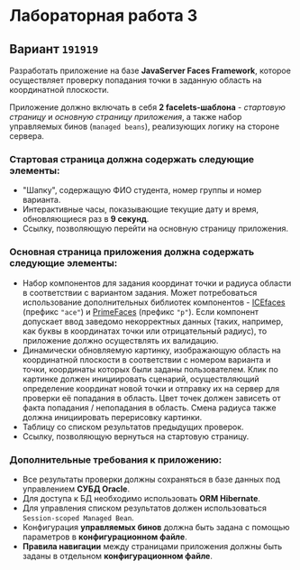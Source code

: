 # Лабораторная работа 3

## Вариант `191919`

Разработать приложение на базе **JavaServer Faces Framework**, которое осуществляет проверку попадания точки в заданную область на координатной плоскости.

Приложение должно включать в себя **2 facelets-шаблона** - _стартовую страницу_ и _основную страницу приложения_, а также набор управляемых бинов (`managed beans`), реализующих логику на стороне сервера.

### Стартовая страница должна содержать следующие элементы:

- "Шапку", содержащую ФИО студента, номер группы и номер варианта.
- Интерактивные часы, показывающие текущие дату и время, обновляющиеся раз в **9 секунд**.
- Ссылку, позволяющую перейти на основную страницу приложения.

### Основная страница приложения должна содержать следующие элементы:

- Набор компонентов для задания координат точки и радиуса области в соответствии с вариантом задания. Может потребоваться использование дополнительных библиотек компонентов - [ICEfaces](https://www.icesoft.com/icefaces/) (префикс `"ace"`) и [PrimeFaces](https://www.primefaces.org/) (префикс `"p"`). Если компонент допускает ввод заведомо некорректных данных (таких, например, как буквы в координатах точки или отрицательный радиус), то приложение должно осуществлять их валидацию.
- Динамически обновляемую картинку, изображающую область на координатной плоскости в соответствии с номером варианта и точки, координаты которых были заданы пользователем. Клик по картинке должен инициировать сценарий, осуществляющий определение координат новой точки и отправку их на сервер для проверки её попадания в область. Цвет точек должен зависеть от факта попадания / непопадания в область. Смена радиуса также должна инициировать перерисовку картинки.
- Таблицу со списком результатов предыдущих проверок.
- Ссылку, позволяющую вернуться на стартовую страницу.

### Дополнительные требования к приложению:

- Все результаты проверки должны сохраняться в базе данных под управлением **СУБД Oracle**. 
- Для доступа к БД необходимо использовать **ORM Hibernate**. 
- Для управления списком результатов должен использоваться `Session-scoped Managed Bean`. 
- Конфигурация **управляемых бинов** должна быть задана с помощью параметров в **конфигурационном файле**. 
- **Правила навигации** между страницами приложения должны быть заданы в отдельном **конфигурационном файле**.
